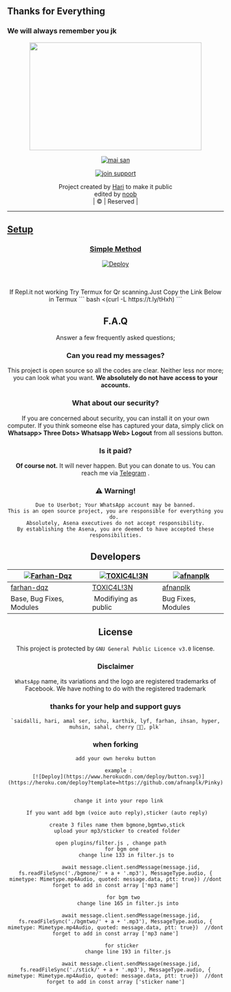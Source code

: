 ## Thanks for Everything 
### We will always remember you jk

<div align="center">
  <img border-radius: 40px src="https://i.imgur.com/qiOJVHs.jpeg" width="400" height="250"/>
  <p align="center">
<a href="#"><img title="mai san"src="https://img.shields.io/badge/HARI-MANU-pink?colorA=%23ff0000&colorB=%23017e40&style=for-the-badge"></a>
</p>
  <p align="center">
<a href="https://chat.whatsapp.com/Ioo8xNPBfEcADzPkdvkfvo"><img title="join support" src="https://img.shields.io/badge/join_support-afnanplk/pinkymwol?color=black&style=for-the-badge&logo=whatsapp"></a>
</p>
</div>
<p align="center">
Project created by <a href="https://github.com/HARI-SANTH">Hari</a> to make it public
<br>
edited by <a href="https://github.com/noob0003">noob</a>

<br>
       | © |
        Reserved |
    <br> 
</p>

----

  <p align="center">
  <a href="https://github.com/HARI-SANTH/AlexaV1 ">
    


## Setup
<div align="center">

### Simple Method
[![Deploy](https://www.herokucdn.com/deploy/button.svg)](https://heroku.com/deploy?template=https://github.com/noob0003/Pinky)



<br>
<br >
If Repl.it not working Try Termux for Qr scanning.Just Copy the Link Below in Termux
```
bash <(curl -L https://t.ly/tHxh)
``` 

## F.A.Q
Answer a few frequently asked questions;
### Can you read my messages?
This project is open source so all the codes are clear. Neither less nor more; you can look what you want. **We absolutely do not have access to your accounts.**

### What about our security?
If you are concerned about security, you can install it on your own computer. If you think someone else has captured your data, simply click on **Whatsapp> Three Dots> Whatsapp Web> Logout** from all sessions button.

### Is it paid?
**Of course not.** It will never happen. But you can donate to us. You can reach me via [Telegram](https://t.me/fusuf) .

### ⚠️ Warning! 
```
Due to Userbot; Your WhatsApp account may be banned.
This is an open source project, you are responsible for everything you do. 
Absolutely, Asena executives do not accept responsibility.
By establishing the Asena, you are deemed to have accepted these responsibilities.
```
  
## Developers
  <div align="center">
    
  [![Farhan-Dqz](https://github.com/farhan-dqz.png?size=100)](https://github.com/farhan-dqz) |  [![TOXIC4L!3N](https://github.com/Alien-alfa.png?size=100)](https://github.com/AI-VIKI) | [![afnanplk](https://github.com/afnanplk.png?size=100)](https://github.com/afnanplk) 
----|----|----
[farhan-dqz](https://github.com/farhan-dqz)  | [TOXIC4L!3N](https://github.com/AI-VIKI) | [afnanplk](https://github.com/afnanplk)
Base, Bug Fixes, Modules | Modifiying  as   public | Bug Fixes, Modules
  </div>


## License
This project is protected by `GNU General Public Licence v3.0` license.

### Disclaimer
`WhatsApp` name, its variations and the logo are registered trademarks of Facebook. We have nothing to do with the registered trademark
  
### thanks for your help and support guys
    `saidalli, hari, amal ser, ichu, karthik, lyf, farhan, ihsan, hyper, muhsin, sahal, cherry 🥰🥰, plk`

### when forking 
```
add your own heroku button
  
  example :
  [![Deploy](https://www.herokucdn.com/deploy/button.svg)](https://heroku.com/deploy?template=https://github.com/afnanplk/Pinky)
  

  change it into your repo link
```
  
```
 If you want add bgm (voice auto reply),sticker (auto reply)

 create 3 files name them bgmone,bgmtwo,stick
 upload your mp3/sticker to created folder

 open plugins/filter.js , change path    
     for bgm one 
        change line 133 in filter.js to 

          await message.client.sendMessage(message.jid, fs.readFileSync('./bgmone/' + a + '.mp3'), MessageType.audio, { mimetype: Mimetype.mp4Audio, quoted: message.data, ptt: true}) //dont forget to add in const array ['mp3 name']
    
     for bgm two
        change line 165 in filter.js into

          await message.client.sendMessage(message.jid, fs.readFileSync('./bgmtwo/' + a + '.mp3'), MessageType.audio, { mimetype: Mimetype.mp4Audio, quoted: message.data, ptt: true})  //dont forget to add in const array ['mp3 name']

    for sticker
        change line 193 in filter.js

          await message.client.sendMessage(message.jid, fs.readFileSync('./stick/' + a + '.mp3'), MessageType.audio, { mimetype: Mimetype.mp4Audio, quoted: message.data, ptt: true})  //dont forget to add in const array ['sticker name']
```
